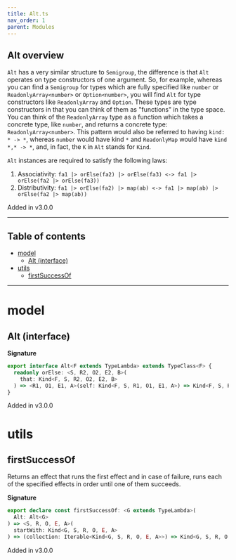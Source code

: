 ```yaml
---
title: Alt.ts
nav_order: 1
parent: Modules
---
```


## Alt overview

`Alt` has a very similar structure to `Semigroup`, the difference is that `Alt` operates on type
constructors of one argument. So, for example, whereas you can find a `Semigroup` for types which are fully
specified like `number` or `ReadonlyArray<number>` or `Option<number>`, you will find `Alt` for type constructors like `ReadonlyArray` and `Option`.
These types are type constructors in that you can think of them as "functions" in the type space.
You can think of the `ReadonlyArray` type as a function which takes a concrete type, like `number`, and returns a concrete type: `ReadonlyArray<number>`.
This pattern would also be referred to having `kind: * -> *`, whereas `number` would have kind `*` and `ReadonlyMap` would have `kind *,* -> *`,
and, in fact, the `K` in `Alt` stands for `Kind`.

`Alt` instances are required to satisfy the following laws:

1. Associativity: `fa1 |> orElse(fa2) |> orElse(fa3) <-> fa1 |> orElse(fa2 |> orElse(fa3))`
2. Distributivity: `fa1 |> orElse(fa2) |> map(ab) <-> fa1 |> map(ab) |> orElse(fa2 |> map(ab))`

Added in v3.0.0

---

<h2 class="text-delta">Table of contents</h2>

- [model](#model)
  - [Alt (interface)](#alt-interface)
- [utils](#utils)
  - [firstSuccessOf](#firstsuccessof)

---

# model

## Alt (interface)

**Signature**

```ts
export interface Alt<F extends TypeLambda> extends TypeClass<F> {
  readonly orElse: <S, R2, O2, E2, B>(
    that: Kind<F, S, R2, O2, E2, B>
  ) => <R1, O1, E1, A>(self: Kind<F, S, R1, O1, E1, A>) => Kind<F, S, R1 & R2, O1 | O2, E1 | E2, A | B>
}
```

Added in v3.0.0

# utils

## firstSuccessOf

Returns an effect that runs the first effect and in case of failure, runs
each of the specified effects in order until one of them succeeds.

**Signature**

```ts
export declare const firstSuccessOf: <G extends TypeLambda>(
  Alt: Alt<G>
) => <S, R, O, E, A>(
  startWith: Kind<G, S, R, O, E, A>
) => (collection: Iterable<Kind<G, S, R, O, E, A>>) => Kind<G, S, R, O, E, A>
```

Added in v3.0.0
